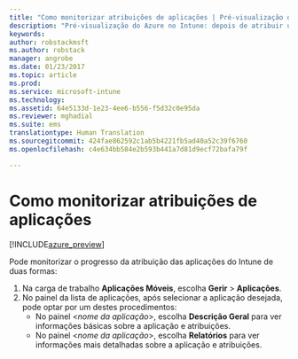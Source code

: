 ```yaml
---
title: "Como monitorizar atribuições de aplicações | Pré-visualização do Azure no Intune | Documentos da Microsoft"
description: "Pré-visualização do Azure no Intune: depois de atribuir uma aplicação aos utilizadores ou dispositivos, utilize estas informações para o ajudar a monitorizar o estado."
keywords: 
author: robstackmsft
ms.author: robstack
manager: angrobe
ms.date: 01/23/2017
ms.topic: article
ms.prod: 
ms.service: microsoft-intune
ms.technology: 
ms.assetid: 64e5133d-1e23-4ee6-b556-f5d32c0e95da
ms.reviewer: mghadial
ms.suite: ems
translationtype: Human Translation
ms.sourcegitcommit: 424fae862592c1ab5b4221fb5ad40a52c39f6760
ms.openlocfilehash: c4e634bb584e2b593b441a7d81d9ecf72bafa79f

---
```


# <a name="how-to-monitor-app-assignments"></a>Como monitorizar atribuições de aplicações

[!INCLUDE[azure_preview](../includes/azure_preview.md)]

Pode monitorizar o progresso da atribuição das aplicações do Intune de duas formas:

1. Na carga de trabalho **Aplicações Móveis**, escolha **Gerir** > **Aplicações**.
2. No painel da lista de aplicações, após selecionar a aplicação desejada, pode optar por um destes procedimentos:
    - No painel <*nome da aplicação*>, escolha **Descrição Geral** para ver informações básicas sobre a aplicação e atribuições.
    - No painel <*nome da aplicação*>, escolha **Relatórios** para ver informações mais detalhadas sobre a aplicação e atribuições.



<!--HONumber=Feb17_HO1-->


